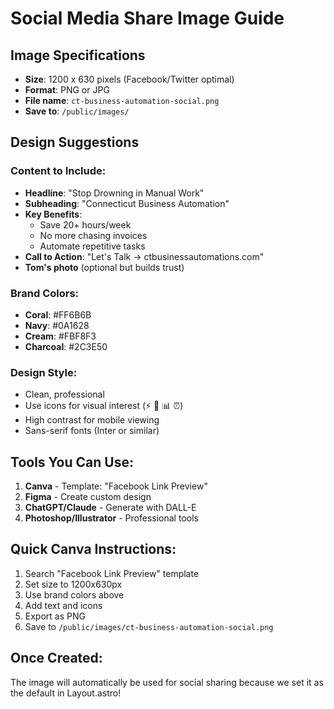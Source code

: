 # Social Media Share Image Guide

## Image Specifications
- **Size**: 1200 x 630 pixels (Facebook/Twitter optimal)
- **Format**: PNG or JPG
- **File name**: `ct-business-automation-social.png`
- **Save to**: `/public/images/`

## Design Suggestions

### Content to Include:
- **Headline**: "Stop Drowning in Manual Work"
- **Subheading**: "Connecticut Business Automation"
- **Key Benefits**:
  - Save 20+ hours/week
  - No more chasing invoices
  - Automate repetitive tasks
- **Call to Action**: "Let's Talk → ctbusinessautomations.com"
- **Tom's photo** (optional but builds trust)

### Brand Colors:
- **Coral**: #FF6B6B
- **Navy**: #0A1628  
- **Cream**: #FBF8F3
- **Charcoal**: #2C3E50

### Design Style:
- Clean, professional
- Use icons for visual interest (⚡ 🤖 📊 ⏰)
- High contrast for mobile viewing
- Sans-serif fonts (Inter or similar)

## Tools You Can Use:
1. **Canva** - Template: "Facebook Link Preview"
2. **Figma** - Create custom design
3. **ChatGPT/Claude** - Generate with DALL-E
4. **Photoshop/Illustrator** - Professional tools

## Quick Canva Instructions:
1. Search "Facebook Link Preview" template
2. Set size to 1200x630px
3. Use brand colors above
4. Add text and icons
5. Export as PNG
6. Save to `/public/images/ct-business-automation-social.png`

## Once Created:
The image will automatically be used for social sharing because we set it as the default in Layout.astro!